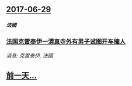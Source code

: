 ## [2017-06-29](/news/2017/06/29/index.md)

##### 法國
### [法国克雷泰伊一清真寺外有男子试图开车撞人 ](/news/2017/06/29/法国克雷泰伊一清真寺外有男子试图开车撞人.md)
_消息: 克雷泰伊, 法國_

## [前一天...](/news/2017/06/27/index.md)

